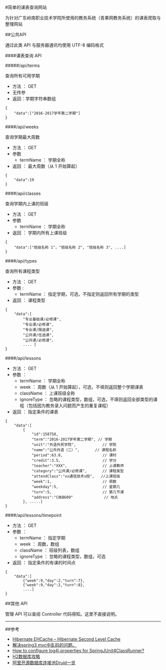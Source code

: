#简单的课表查询网站

为针对广东岭南职业技术学院所使用的教务系统（青果网教务系统）的课表爬取与整理网站

##公共API

通过此类 API 与服务器通讯均使用 UTF-8 编码格式

####课表查询 API

#####/api/terms

查询所有可用学期

- 方法 ： GET
- 无传参
- 返回：学期字符串数组

```
{
	"data":["2016-2017学年第二学期"]
}
```

####/api/weeks

查询学期最大周数

- 方法 ： GET
- 参数
	- termName ： 学期全称
- 返回 ： 最大周数（从 1 开始算起）

```
{
	"data":19
}
```

####/api/classes

查询学期内上课的班级

- 方法 ： GET
- 参数
	- termName ： 学期全称
- 返回 ： 学期内所有上课班级

```
{
	"data":["班级名称 1"，"班级名称 2", "班级名称 3", ....]
}
```

####/api/types

查询所有课程类型

- 方法 ： GET
- 参数 : 
    - termName ： 指定学期，可选，不指定则返回所有学期的类型
- 返回 ： 课程类型

```
{
	"data":[
		"专业基础课/必修课",
		"专业课/必修课",
		"专业课/限选课",
		"公共课/任选课",
		"公共课/必修课"，
		.... ]
}
```

####/api/lessons

- 方法 ： GET
- 参数 ：
	- termName ： 学期全称
	- week ： 周数（从 1 开始算起），可选，不填则返回整个学期课表
	- className ： 上课班级全称
	- ignoreType ： 忽略的课程类型，数组，可选，不填则返回全部类型的课程（包括因为教务录入问题而产生的重复课程）
- 返回 ： 指定条件的课表

```
{
	"data":[
		{
			"id":158758,
			"term":"2016-2017学年第二学期", // 学期
			"unit":"外语外贸学院",			// 学院
			"name":"公共外语（二）",		// 课程名称
			"period":63.0,					// 课时
			"credit":3.5,					// 学分
			"teacher":"XXX",				// 上课教师
			"category":"公共课/必修课",		// 课程类型
			"attendClass":"xx通信技术x班",	//上课班级
			"week":1,						// 周数
			"weekday":5,					// 星期几
			"turn":5,						// 第几节课
			"address":"C栋B609"				// 地点
		}, .....]
}
```

####/api/lessons/timepoint

- 方法 ： GET
- 参数 ： 
	- termName ： 指定学期
	- week ： 周数，数组
	- className ： 班级列表，数组
	- ignoreType ： 忽略的课程类型，数组，可选
- 返回 ： 指定条件的有课的时间点

```
{
	"data":[
		{"week":9,"day":2,"turn":7},
		{"week":9,"day":2,"turn":8},
		....]
}

```

##其他 API

管理 API 可以查阅 Controller 代码得知。这里不直接说明。

***
##参考

- [Hibernate EHCache – Hibernate Second Level Cache](http://www.journaldev.com/2980/hibernate-ehcache-hibernate-second-level-cache)
- [解决spring3 mvc中乱码的问题。](http://blog.csdn.net/zhengzhb/article/details/6967975)
- [How to configure log4j.properties for SpringJUnit4ClassRunner?](http://stackoverflow.com/questions/4570072/how-to-configure-log4j-properties-for-springjunit4classrunner)
- [H2数据库攻略](http://www.cnblogs.com/gao241/p/3480472.html)
- [阿里开源数据库连接池Druid一览](http://www.kailing.pub/article/index/arcid/91.html)
